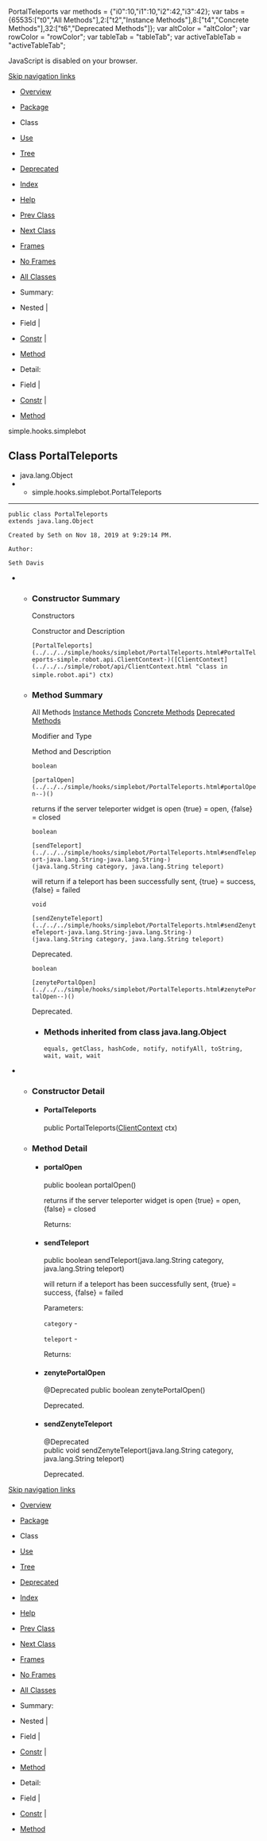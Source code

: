 PortalTeleports   <!-- try { if (location.href.indexOf('is-external=true') == -1) { parent.document.title="PortalTeleports"; } } catch(err) { } //--> var methods = {"i0":10,"i1":10,"i2":42,"i3":42}; var tabs = {65535:\["t0","All Methods"\],2:\["t2","Instance Methods"\],8:\["t4","Concrete Methods"\],32:\["t6","Deprecated Methods"\]}; var altColor = "altColor"; var rowColor = "rowColor"; var tableTab = "tableTab"; var activeTableTab = "activeTableTab";

JavaScript is disabled on your browser.

[Skip navigation links](#skip.navbar.top "Skip navigation links")

*   [Overview](../../../overview-summary.html)
*   [Package](package-summary.html)
*   Class
*   [Use](class-use/PortalTeleports.html)
*   [Tree](package-tree.html)
*   [Deprecated](../../../deprecated-list.html)
*   [Index](../../../index-files/index-1.html)
*   [Help](../../../help-doc.html)

*   [Prev Class](../../../simple/hooks/simplebot/Pathing.html "class in simple.hooks.simplebot")
*   [Next Class](../../../simple/hooks/simplebot/Projectiles.html "class in simple.hooks.simplebot")

*   [Frames](../../../index.html?simple/hooks/simplebot/PortalTeleports.html)
*   [No Frames](PortalTeleports.html)

*   [All Classes](../../../allclasses-noframe.html)

<!-- allClassesLink = document.getElementById("allclasses\_navbar\_top"); if(window==top) { allClassesLink.style.display = "block"; } else { allClassesLink.style.display = "none"; } //-->

*   Summary: 
*   Nested | 
*   Field | 
*   [Constr](#constructor.summary) | 
*   [Method](#method.summary)

*   Detail: 
*   Field | 
*   [Constr](#constructor.detail) | 
*   [Method](#method.detail)

simple.hooks.simplebot

Class PortalTeleports
---------------------

*   java.lang.Object
*   *   simple.hooks.simplebot.PortalTeleports

*   * * *
    
      
    
    public class PortalTeleports
    extends java.lang.Object
    
    Created by Seth on Nov 18, 2019 at 9:29:14 PM.
    
    Author:
    
    Seth Davis
    

*   *   ### Constructor Summary
        
        Constructors 
        
        Constructor and Description
        
        `[PortalTeleports](../../../simple/hooks/simplebot/PortalTeleports.html#PortalTeleports-simple.robot.api.ClientContext-)([ClientContext](../../../simple/robot/api/ClientContext.html "class in simple.robot.api") ctx)` 
        
    
    *   ### Method Summary
        
        All Methods [Instance Methods](javascript:show\(2\);) [Concrete Methods](javascript:show\(8\);) [Deprecated Methods](javascript:show\(32\);) 
        
        Modifier and Type
        
        Method and Description
        
        `boolean`
        
        `[portalOpen](../../../simple/hooks/simplebot/PortalTeleports.html#portalOpen--)()`
        
        returns if the server teleporter widget is open {true} = open, {false} = closed
        
        `boolean`
        
        `[sendTeleport](../../../simple/hooks/simplebot/PortalTeleports.html#sendTeleport-java.lang.String-java.lang.String-)(java.lang.String category, java.lang.String teleport)`
        
        will return if a teleport has been successfully sent, {true} = success, {false} = failed
        
        `void`
        
        `[sendZenyteTeleport](../../../simple/hooks/simplebot/PortalTeleports.html#sendZenyteTeleport-java.lang.String-java.lang.String-)(java.lang.String category, java.lang.String teleport)`
        
        Deprecated. 
        
        `boolean`
        
        `[zenytePortalOpen](../../../simple/hooks/simplebot/PortalTeleports.html#zenytePortalOpen--)()`
        
        Deprecated. 
        
        *   ### Methods inherited from class java.lang.Object
            
            `equals, getClass, hashCode, notify, notifyAll, toString, wait, wait, wait`

*   *   ### Constructor Detail
        
        *   #### PortalTeleports
            
            public PortalTeleports([ClientContext](../../../simple/robot/api/ClientContext.html "class in simple.robot.api") ctx)
            
    
    *   ### Method Detail
        
        *   #### portalOpen
            
            public boolean portalOpen()
            
            returns if the server teleporter widget is open {true} = open, {false} = closed
            
            Returns:
            
        
        *   #### sendTeleport
            
            public boolean sendTeleport(java.lang.String category,
                                        java.lang.String teleport)
            
            will return if a teleport has been successfully sent, {true} = success, {false} = failed
            
            Parameters:
            
            `category` -
            
            `teleport` -
            
            Returns:
            
        
        *   #### zenytePortalOpen
            
            @Deprecated
            public boolean zenytePortalOpen()
            
            Deprecated. 
            
        
        *   #### sendZenyteTeleport
            
            @Deprecated
            public void sendZenyteTeleport(java.lang.String category,
                                                        java.lang.String teleport)
            
            Deprecated. 
            

[Skip navigation links](#skip.navbar.bottom "Skip navigation links")

*   [Overview](../../../overview-summary.html)
*   [Package](package-summary.html)
*   Class
*   [Use](class-use/PortalTeleports.html)
*   [Tree](package-tree.html)
*   [Deprecated](../../../deprecated-list.html)
*   [Index](../../../index-files/index-1.html)
*   [Help](../../../help-doc.html)

*   [Prev Class](../../../simple/hooks/simplebot/Pathing.html "class in simple.hooks.simplebot")
*   [Next Class](../../../simple/hooks/simplebot/Projectiles.html "class in simple.hooks.simplebot")

*   [Frames](../../../index.html?simple/hooks/simplebot/PortalTeleports.html)
*   [No Frames](PortalTeleports.html)

*   [All Classes](../../../allclasses-noframe.html)

<!-- allClassesLink = document.getElementById("allclasses\_navbar\_bottom"); if(window==top) { allClassesLink.style.display = "block"; } else { allClassesLink.style.display = "none"; } //-->

*   Summary: 
*   Nested | 
*   Field | 
*   [Constr](#constructor.summary) | 
*   [Method](#method.summary)

*   Detail: 
*   Field | 
*   [Constr](#constructor.detail) | 
*   [Method](#method.detail)